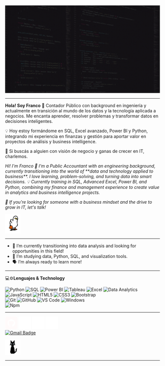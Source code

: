 ![](https://github.com/FrancoDavid91/assets/blob/main/Banner%20Datos%20Github%20Franco.gif)

---

**Hola! Soy Franco** 👋
Contador Público con background en ingeniería y actualmente en transición al mundo de los datos y la tecnología aplicada a negocios.
Me encanta aprender, resolver problemas y transformar datos en decisiones inteligentes.

💡 Hoy estoy formándome en SQL, Excel avanzado, Power BI y Python, integrando mi experiencia en finanzas y gestión para aportar valor en proyectos de análisis y business intelligence.

📩 Si buscás a alguien con visión de negocio y ganas de crecer en IT, charlemos.

<p><i>Hi! I'm Franco 👋 I'm a Public Accountant with an engineering background, currently transitioning into the world of **data and technology applied to business**. I love learning, problem-solving, and turning data into smart decisions.
💡 Currently training in SQL, Advanced Excel, Power BI, and Python, combining my finance and management experience to create value in analytics and business intelligence projects.

📩 If you're looking for someone with a business mindset and the drive to grow in IT, let's talk!</i></p>


<img src="https://github.com/FrancoDavid91/assets/blob/main/patito.gif" width="50px">


---

- 💼 I’m currently transitioning into data analysis and looking for opportunities in this field!
- 📖 I’m studying data, Python, SQL, and visualization tools.
- 🗣️ I’m always ready to learn more!

---

💻⚙️**Lenguajes & Technology**


![Python](http://img.shields.io/badge/-Python-3776AB?style=flat-square&logo=python&logoColor=ffffff)
![SQL](https://img.shields.io/badge/-SQL-00758F?style=flat-square&logo=microsoft-sql-server&logoColor=white)
![Power BI](https://img.shields.io/badge/-Power%20BI-F2C811?style=flat-square&logo=power-bi&logoColor=black)
![Tableau](https://img.shields.io/badge/-Tableau-E97627?style=flat-square&logo=tableau&logoColor=white)
![Excel](https://img.shields.io/badge/-Excel-217346?style=flat-square&logo=microsoft-excel&logoColor=white)
![Data Analytics](https://img.shields.io/badge/-Data%20Analytics-4caf50?style=flat-square&logo=google-analytics&logoColor=white)
<br>
![JavaScript](https://img.shields.io/badge/-JavaScript-%23F7DF1C?style=flat-square&logo=javascript&logoColor=000000&labelColor=%23F7DF1C&color=%23FFCE5A)
![HTML5](https://img.shields.io/badge/-HTML5-%23E44D27?style=flat-square&logo=html5&logoColor=ffffff)
![CSS3](https://img.shields.io/badge/-CSS3-%231572B6?style=flat-square&logo=css3)
![Bootstrap](https://img.shields.io/badge/-Bootstrap-563D7C?style=flat-square&logo=Bootstrap)
<br>
![Git](https://img.shields.io/badge/-Git-%23F05032?style=flat-square&logo=git&logoColor=%23ffffff)
![GitHub](https://img.shields.io/badge/-GitHub-181717?style=flat-square&logo=github)
![VS Code](http://img.shields.io/badge/-VS%20Code-007ACC?style=flat-square&logo=visual-studio-code&logoColor=ffffff)
![Windows](http://img.shields.io/badge/-Windows-0078D6?style=flat-square&logo=windows&logoColor=ffffff)
<br>
![Npm](https://img.shields.io/badge/-npm-CB3837?style=flat-square&logo=npm)

---

[<img src='https://github.com/FrancoDavid91/assets/blob/main/github%20(1).png' alt='github' height='40'>](https://github.com/FrancoDavid91)  [<img src='https://github.com/FrancoDavid91/assets/blob/main/linkedin.png' alt='linkedin' height='40'>](https://www.linkedin.com/in/francofazzolari//)  [<img src='https://github.com/FrancoDavid91/assets/blob/main/facebook.png' alt='facebook' height='40'>](https://www.facebook.com/franco.fazzolari.5)  [<img src='https://github.com/FrancoDavid91/assets/blob/main/instagram.png' alt='instagram' height='40'>](https://www.instagram.com/francofazzolari//)<br>
[![Gmail Badge](https://img.shields.io/badge/-fazzolari.df@gmail.com-c14438?style=flat-square&logo=Gmail&logoColor=white&link=mailto:fazzolari.df@gmail.com)](https://gmail.com)

<img src="https://github.com/FrancoDavid91/assets/blob/main/gatitonegro.gif" width="50px">

----
